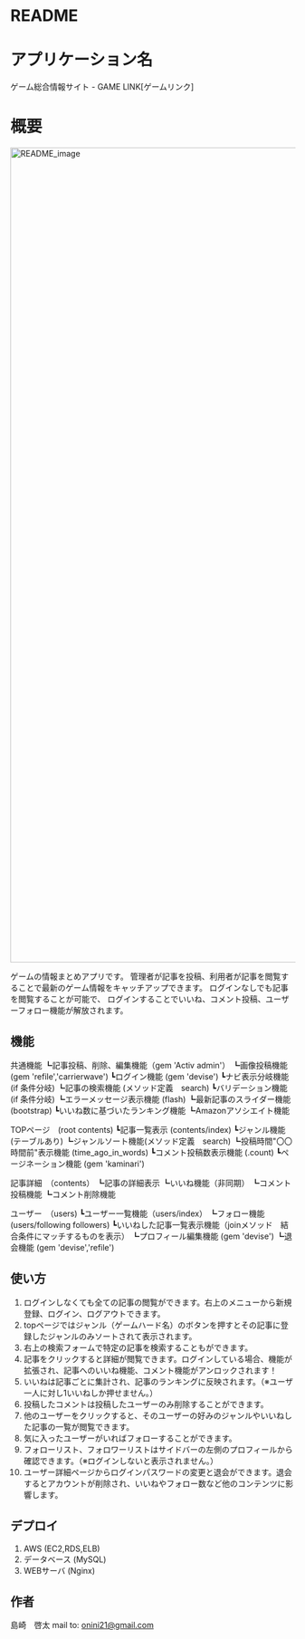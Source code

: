 # README

# アプリケーション名

ゲーム総合情報サイト - GAME LINK[ゲームリンク]
 
# 概要
 
<img width="1440" alt="README_image" src="https://user-images.githubusercontent.com/56035129/74737255-ceb92180-5297-11ea-9944-61fef9729847.png">

ゲームの情報まとめアプリです。
管理者が記事を投稿、利用者が記事を閲覧することで最新のゲーム情報をキャッチアップできます。
ログインなしでも記事を閲覧することが可能で、
ログインすることでいいね、コメント投稿、ユーザーフォロー機能が解放されます。
 
## 機能

共通機能
┗記事投稿、削除、編集機能（gem 'Activ admin'）
┗画像投稿機能 (gem 'refile','carrierwave')
┗ログイン機能 (gem 'devise')
┗ナビ表示分岐機能 (if 条件分岐)
┗記事の検索機能 (メソッド定義　search)
┗バリデーション機能 (if 条件分岐)
┗エラーメッセージ表示機能 (flash)
┗最新記事のスライダー機能 (bootstrap)
┗いいね数に基づいたランキング機能
┗Amazonアソシエイト機能

TOPページ　(root contents)
┗記事一覧表示 (contents/index)
┗ジャンル機能(テーブルあり)
┗ジャンルソート機能(メソッド定義　search)
┗投稿時間"〇〇時間前"表示機能 (time_ago_in_words)
┗コメント投稿数表示機能 (.count)
┗ページネーション機能 (gem 'kaminari')

記事詳細　（contents）
┗記事の詳細表示
┗いいね機能（非同期）
┗コメント投稿機能
┗コメント削除機能

ユーザー　（users)
┗ユーザー一覧機能（users/index）
┗フォロー機能 (users/following followers)
┗いいねした記事一覧表示機能（joinメソッド　結合条件にマッチするものを表示）
┗プロフィール編集機能 (gem 'devise')
┗退会機能 (gem 'devise','refile')
 
## 使い方
 
1. ログインしなくても全ての記事の閲覧ができます。右上のメニューから新規登録、ログイン、ログアウトできます。
2. topページではジャンル（ゲームハード名）のボタンを押すとその記事に登録したジャンルのみソートされて表示されます。
3. 右上の検索フォームで特定の記事を検索することもができます。
4. 記事をクリックすると詳細が閲覧できます。ログインしている場合、機能が拡張され、記事へのいいね機能、コメント機能がアンロックされます！
5. いいねは記事ごとに集計され、記事のランキングに反映されます。（※ユーザ　一人に対し1いいねしか押せません。）
6. 投稿したコメントは投稿したユーザーのみ削除することができます。
7. 他のユーザーをクリックすると、そのユーザーの好みのジャンルやいいねした記事の一覧が閲覧できます。
9. 気に入ったユーザーがいればフォローすることができます。
8. フォローリスト、フォロワーリストはサイドバーの左側のプロフィールから確認できます。（※ログインしないと表示されません。）
9. ユーザー詳細ページからログインパスワードの変更と退会ができます。退会するとアカウントが削除され、いいねやフォロー数など他のコンテンツに影響します。
 
## デプロイ
 
1. AWS (EC2,RDS,ELB)
2. データベース (MySQL)
3. WEBサーバ (Nginx)
 
## 作者
 
島崎　啓太
mail to: onini21@gmail.com
 